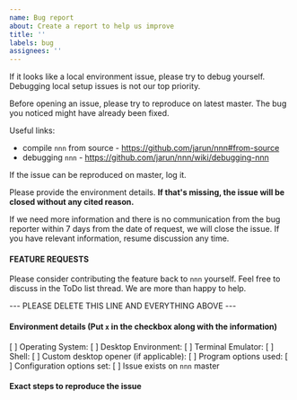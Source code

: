 ```yaml
---
name: Bug report
about: Create a report to help us improve
title: ''
labels: bug
assignees: ''
---
```


If it looks like a local environment issue, please try to debug yourself. Debugging local setup issues is not our top priority.

Before opening an issue, please try to reproduce on latest master. The bug you noticed might have already been fixed.

Useful links:

- compile `nnn` from source - https://github.com/jarun/nnn#from-source
- debugging `nnn` - https://github.com/jarun/nnn/wiki/debugging-nnn

If the issue can be reproduced on master, log it.

Please provide the environment details. **If that's missing, the issue will be closed without any cited reason.**

If we need more information and there is no communication from the bug reporter within 7 days from the date of request, we will close the issue. If you have relevant information, resume discussion any time.

#### FEATURE REQUESTS

Please consider contributing the feature back to `nnn` yourself. Feel free to discuss in the ToDo list thread. We are more than happy to help.

--- PLEASE DELETE THIS LINE AND EVERYTHING ABOVE ---

#### Environment details (Put `x` in the checkbox along with the information)

[ ] Operating System:
[ ] Desktop Environment:
[ ] Terminal Emulator:
[ ] Shell:
[ ] Custom desktop opener (if applicable):
[ ] Program options used:
[ ] Configuration options set:
[ ] Issue exists on `nnn` master

#### Exact steps to reproduce the issue
